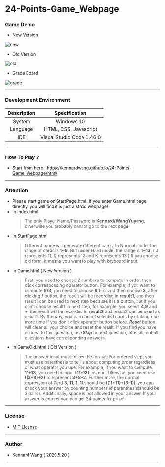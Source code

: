 # 24-Points-Game_Webpage
### Game Demo
+ New Version

![new](https://kennardwang.github.io/ImageSource/24-Points-Game_Webpage/24pointsNew.png)

+ Old Version

![old](https://kennardwang.github.io/ImageSource/24-Points-Game_Webpage/24pointsOld.png)

+ Grade Board

![grade](https://kennardwang.github.io/ImageSource/24-Points-Game_Webpage/24pointsGrade.png)

------
### Development Environment

| Description | Specification |
|:---:|:---:|
| System | Windows 10 |
| Language | HTML, CSS, Javascript |
| IDE | Visual Studio Code 1.46.0 |

------
### How To Play ?
+ Start from here : https://kennardwang.github.io/24-Points-Game_Webpage/html/

------
### Attention
+ Please start game on StartPage.html. If you enter Game.html page directly, you will find it is just a static webpage!
+ In index.html
  > The only Player Name/Password is **Kennard/WangYuyang**, otherwise you probably cannot go to the next page! 
+ In StartPage.html
  > Different mode will generate different cards. In Normal mode, the range of cards is **1~9**. But under Hard mode, the range is **1~13**. ( J represents 11, Q represents 12 and K represents 13 ) If you choose old form, it means you want to play with keyboard input.
+ In Game.html ( New Version )
  > First, you need to choose 2 numbers to compute in order, then click corresponding operator button. For example, if you want to compute **9/3**, you need to choose **9** first and then choose **3**, after clicking **/** button, the result will be recording in **result1**, and then result1 can be used to next step because it is a button, but if you don’t choose result1 in next step, for example, you select **4**,**9** and **+**, the result will be recorded in **result2** and result2 can be used as result1. By the way, you can cancel selected cards by clicking one more time if you don’t click operator button before. ***Reset*** button will clear all your choice and reset the result. If you find you have no idea to this question, use ***Skip*** to next question, after all, not all questions have corresponding answers.
+ In GameOld.html ( Old Version )
  > The answer input must follow the format: For ordered step, you must use parenthesis to tell js about computing order regardless of what operator you use. For example, if you want to compute **11+13**, you need to input **(11+13)** instead. Likewise, you need use **((3*8)+2)** to represent **3*8+2**. Further more, the normal expression of Card **3, 11, 1, 11** should be **((11+11)+(3-1))**, you can check your answer by counting numbers of parenthesis(should be 3 pairs). Additionally, space is not allowed in your answer. If your answer is correct you can get 24 points for prize!
------
### License
+ [MIT License](https://github.com/KennardWang/24Points_Webpage/blob/master/LICENSE)
------
### Author
+ Kennard Wang ( 2020.5.20 )
------
